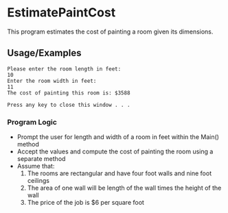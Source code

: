 # EstimatePaintCost

This program estimates the cost of painting a room given its dimensions.

## Usage/Examples

```
Please enter the room length in feet:
10
Enter the room width in feet:
11
The cost of painting this room is: $3588

Press any key to close this window . . .
```

### Program Logic

- Prompt the user for length and width of a room in feet within the Main() method
- Accept the values and compute the cost of painting the room using a separate method
- Assume that:
  1. The rooms are rectangular and have four foot walls and nine foot ceilings
  2. The area of one wall will be length of the wall times the height of the wall
  3. The price of the job is $6 per square foot
